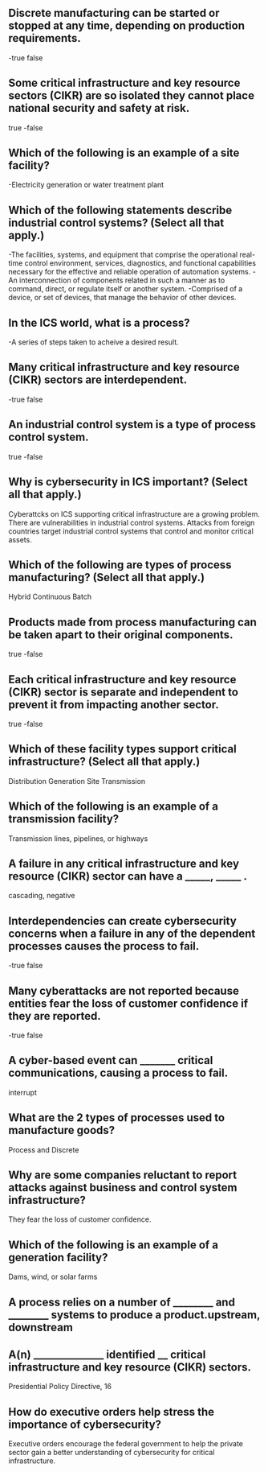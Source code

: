 ## Discrete manufacturing can be started or stopped at any time, depending on production requirements.
-true
false

## Some critical infrastructure and key resource sectors (CIKR) are so isolated they cannot place national security and safety at risk.
true
-false

## Which of the following is an example of a site facility?
-Electricity generation or water treatment plant

## Which of the following statements describe industrial control systems? (Select all that apply.)
-The facilities, systems, and equipment that comprise the operational real-time control environment, services, diagnostics, and functional capabilities necessary for the effective and reliable operation of automation systems.
-An interconnection of components related in such a manner as to command, direct, or regulate itself or another system.
-Comprised of a device, or set of devices, that manage the behavior of other devices.

## In the ICS world, what is a process?
-A series of steps taken to acheive a desired result.

## Many critical infrastructure and key resource (CIKR) sectors are interdependent.
-true
false

## An industrial control system is a type of process control system.
true
-false

## Why is cybersecurity in ICS important? (Select all that apply.)
Cyberattcks on ICS supporting critical infrastructure are a growing problem.
There are vulnerabilities in industrial control systems.
Attacks from foreign countries target industrial control systems that control and monitor critical assets.

## Which of the following are types of process manufacturing? (Select all that apply.)
Hybrid
Continuous
Batch

## Products made from process manufacturing can be taken apart to their original components.
true
-false

## Each critical infrastructure and key resource (CIKR) sector is separate and independent to prevent it from impacting another sector.
true
-false

## Which of these facility types support critical infrastructure? (Select all that apply.)
Distribution
Generation
Site
Transmission

## Which of the following is an example of a transmission facility?
Transmission lines, pipelines, or highways

## A failure in any critical infrastructure and key resource (CIKR) sector can have a _____, _____ .
cascading, negative

## Interdependencies can create cybersecurity concerns when a failure in any of the dependent processes causes the process to fail.
-true
false

## Many cyberattacks are not reported because entities fear the loss of customer confidence if they are reported.
-true
false

## A cyber-based event can _______ critical communications, causing a process to fail.
interrupt

## What are the 2 types of processes used to manufacture goods?
Process and Discrete

## Why are some companies reluctant to report attacks against business and control system infrastructure?
They fear the loss of customer confidence.

## Which of the following is an example of a generation facility?
Dams, wind, or solar farms

## A process relies on a number of ________ and ________ systems to produce a product.upstream, downstream

## A(n) ______________ identified __ critical infrastructure and key resource (CIKR) sectors.
Presidential Policy Directive, 16

## How do executive orders help stress the importance of cybersecurity?
Executive orders encourage the federal government to help the private sector gain a better understanding of cybersecurity for critical infrastructure.
